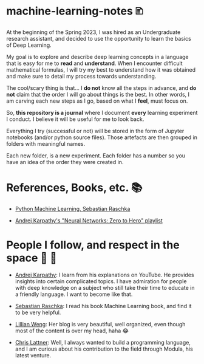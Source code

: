 # machine-learning-notes 🗈
At the beginning of the Spring 2023, I was hired as an Undergraduate research assistant, and decided to use the opportunity to learn the basics of Deep Learning. 

My goal is to explore and describe deep learning concepts in a language that is easy for me to **read** and **understand**. When I encounter difficult mathematical formulas, I will try my best to understand how it was obtained and make sure to detail my process towards understanding.

The cool/scary thing is that... I **do not** know all the steps in advance, and **do not** claim that the order I will go about things is the best. In other words, I am carving each new steps as I go, based on what I **feel**, must focus on.

So, **this repository is a journal** where I document **every** learning experiment I conduct. I believe it will be useful for me to look back. 

Everything I try (successful or not) will be stored in the form of Jupyter notebooks (and/or python source files). Those artefacts are then grouped in folders with meaningful names.

Each new folder, is a new experiment. Each folder has a number so you have an idea of the order they were created in.

# References, Books, etc. 📚
- [Python Machine Learning, Sebastian Raschka](https://www.amazon.com/Python-Machine-Learning-scikit-learn-TensorFlow/dp/1789955750)

- [Andrej Karpathy's "Neural Networks: Zero to Hero" playlist](https://youtube.com/playlist?list=PLAqhIrjkxbuWI23v9cThsA9GvCAUhRvKZ)

# People I follow, and respect in the space 🦾 🤖

- [Andrej Karpathy](https://twitter.com/karpathy?s=20): I learn from his explanations on YouTube. He provides insights into certain complicated topics. I have admiration for people with deep knowledge on a subject who still take their time to educate in a friendly language. I want to become like that.

- [Sebastian Raschka](https://twitter.com/rasbt?s=20): I read his book Machine Learning book, and find it to be very helpful.

- [Lillian Weng](https://twitter.com/lilianweng?s=20): Her blog is very beautiful, well organized, even though most of the content is over my head, haha 😂

- [Chris Lattner](): Well, I always wanted to build a programming language, and I am curious about his contribution to the field through Modula, his latest venture.